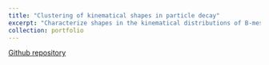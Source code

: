 ```yaml
---
title: "Clustering of kinematical shapes in particle decay"
excerpt: "Characterize shapes in the kinematical distributions of B-meson decays in the presence of new physics contributions using a Clustering algorithm, motivated by arXiv:1507.02245."
collection: portfolio
---
```


  [Github repository](https://github.com/celis/B_decays_clustering)
